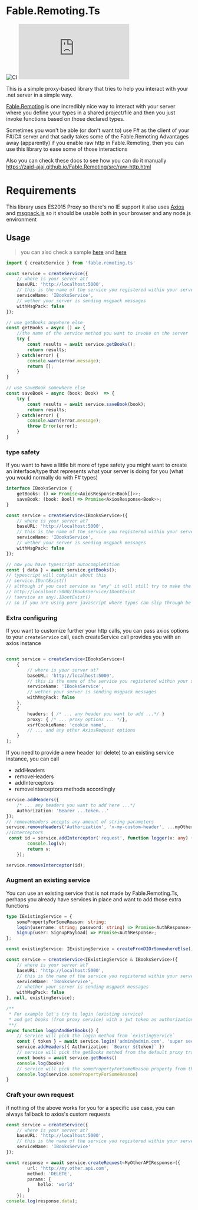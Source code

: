 [Fable.Remoting]: https://zaid-ajaj.github.io/Fable.Remoting/
[msgpack.js]: https://github.com/ygoe/msgpack.js/
[Axios]: https://github.com/axios/axios

# Fable.Remoting.Ts

![CI](https://github.com/AngelMunoz/Fable.Remoting.Ts/workflows/CI/badge.svg)
[![npm version](https://img.shields.io/npm/v/fable.remoting.ts)](https://www.npmjs.com/package/fable.remoting.ts)


This is a simple proxy-based library that tries to help you interact with your .net server in a simple way.

[Fable.Remoting] is one incredibly nice way to interact with your server where you define your types in a shared project/file and then you just invoke functions based on those declared types.

Sometimes you won't be able (or don't want to) use F# as the client of your F#/C# server and that sadly takes some of the Fable.Remoting Advantages away (apparently) if you enable raw http in Fable.Remoting, then you can use this library to ease some of those interactions

Also you can check these docs to see how you can do it manually https://zaid-ajaj.github.io/Fable.Remoting/src/raw-http.html

# Requirements
This library uses ES2015 Proxy so there's no IE support it also uses [Axios] and [msgpack.js] so it should be usable both in your browser and any node.js environment

## Usage

> you can also check a sample [here](https://github.com/AngelMunoz/Remotron/blob/master/app.js) and [here](https://github.com/AngelMunoz/Remotron/blob/master/Program.fs#L33)

```ts
import { createService } from 'fable.remoting.ts'

const service = createService({ 
    // where is your server at?
    baseURL: 'http://localhost:5000',
    // this is the name of the service you registered within your server
    serviceName: 'IBooksService',
    // wether your server is sending msgpack messages
    withMsgPack: false
});

// use getBooks anywhere else
const getBooks = async () => {
    //the name of the service method you want to invoke on the server
    try {
        const results = await service.getBooks();
        return results;
    } catch(error) {
        console.warn(error.message);
        return [];
    }
}

// use saveBook somewhere else
const saveBook = async (book: Book)  => {
    try {
        const results = await service.saveBook(book);
        return results;
    } catch(error) {
        console.warn(error.message);
        throw Error(error);
    }
}
```

### type safety

If you want to have a little bit more of type safety you might want to create an interface/type that represents what your server is doing for you (what you would normally do with F# types)

```ts
interface IBooksService {
    getBooks: () => Promise<AxiosResponse<Book[]>>;
    saveBook: (book: Bool) => Promise<AxiosResponse<Book>>;
}

const service = createService<IBooksService>({ 
    // where is your server at?
    baseURL: 'http://localhost:5000',
    // this is the name of the service you registered within your server
    serviceName: 'IBooksService',
    // wether your server is sending msgpack messages
    withMsgPack: false
});

// now you have typescript autocompletition
const { data } = await service.getBooks();
// typescript will complain about this
// service.IDontExist()
// although if you cast service as "any" it will still try to make the call to
// http://localhost:5000/IBooksService/IDontExist
// (service as any).IDontExist()
// so if you are using pure javascript where typos can slip through be careful about this

```

### Extra configuring
If you want to customize further your http calls, you can pass axios options to your `createService` call, each createService call provides you with an axios instance

```ts

const service = createService<IBooksService>(
    { 
        // where is your server at?
        baseURL: 'http://localhost:5000',
        // this is the name of the service you registered within your server
        serviceName: 'IBooksService',
        // wether your server is sending msgpack messages
        withMsgPack: false
    }, 
    {
        headers: { /* ... any header you want to add ...*/ }
        proxy: { /* ... proxy options ... */},
        xsrfCookieName: 'cookie name',
        // ... and any other AxiosRequest options
    }
);
```

If you need to provide a new header (or delete) to an existing service instance, you can call 
- addHeaders
- removeHeaders
- addInterceptors
- removeInterceptors
methods accordingly 

```ts
service.addHeaders({ 
    /* ... any headers you want to add here ...*/
    Authorization: 'Bearer ...token...'
});
// removeHeaders accepts any amount of string parameters
service.removeHeaders('Authorization', 'x-my-custom-header', ...myOtherHeaders);
//interceptors
 const id = service.addInterceptor('request', function logger(v: any) {
        console.log(v);
        return v;
    });

service.removeInterceptor(id);
```

### Augment an existing service
You can use an existing service that is not made by Fable.Remoting.Ts, perhaps you already have services in place and want to add those extra functions


```ts
type IExistingService = {
    somePropertyForSomeReason: string;
    login(username: string; password: string) => Promise<AuthResponse>;
    Signup(user: SignupPayload) => Promise<AuthResponse>;
};

const existingService: IExistingService = createFromDIOrSomewhereElse();

const service = createService<IExistingService & IBooksService>({ 
    // where is your server at?
    baseURL: 'http://localhost:5000',
    // this is the name of the service you registered within your server
    serviceName: 'IBooksService',
    // whether your server is sending msgpack messages
    withMsgPack: false
}, null, existingService);

/**
 * For example let's try to login (existing service)
 * and get books (from proxy service) with a jwt token as authorization.
 **/
async function loginAndGetBooks() {
    // service will pick the login method from `existingService`
    const { token } = await service.login('admin@admin.com', 'super secret much wow')
    service.addHeaders({ Authorization: `Bearer ${token}` })
    // service will pick the getBooks method from the default proxy trap
    const books = await service.getBooks()
    console.log(books)
    // service will pick the somePropertyForSomeReason property from the `existingService` object
    console.log(service.somePropertyForSomeReason)
}
```
### Craft your own request
if nothing of the above works for you for a specific use case, you can always fallback to axios's custom requests
```ts
const service = createService({ 
    // where is your server at?
    baseURL: 'http://localhost:5000',
    // this is the name of the service you registered within your server
    serviceName: 'IBooksService'
});

const response = await service.createRequest<MyOtherAPIResponse>({
        url: 'http://my.other.api.com',
        method: 'DELETE',
        params: {
            hello: 'world'
        }
    });
console.log(response.data);
```

